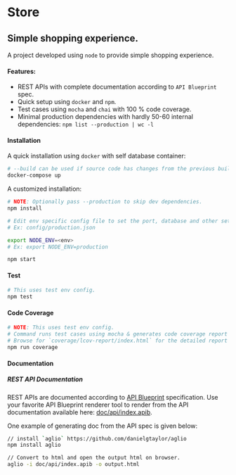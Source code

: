Store
===

Simple shopping experience.
------

A project developed using `node` to provide simple shopping experience.

#### Features:
 * REST APIs with complete documentation according to `API Blueprint` spec.
 * Quick setup using `docker` and `npm`.
 * Test cases using `mocha` and `chai` with 100 % code coverage.
 * Minimal production dependencies with hardly 50-60 internal dependencies: `npm list --production | wc -l`

#### Installation

A quick installation using `docker` with self database container:

``` bash
# --build can be used if source code has changes from the previous build.
docker-compose up
```

A customized installation:
```bash
# NOTE: Optionally pass --production to skip dev dependencies.
npm install

# Edit env specific config file to set the port, database and other settings.
# Ex: config/production.json

export NODE_ENV=<env>
# Ex: export NODE_ENV=production

npm start
```

#### Test
```bash
# This uses test env config.
npm test
```

#### Code Coverage

```bash
# NOTE: This uses test env config.
# Command runs test cases using mocha & generates code coverage report using istanbul.
# Browse for `coverage/lcov-report/index.html` for the detailed report upon completion.
npm run coverage
```


#### Documentation

##### REST API Documentation
REST APIs are documented according to [API Blueprint](https://apiblueprint.org/) specification. Use your favorite API Blueprint renderer tool to render from the API documentation available here: [doc/api/index.apib](https://github.com/royalpinto/store/blob/dev/doc/api/index.apib).

One example of generating doc from the API spec is given below:
```bash
// install `aglio` https://github.com/danielgtaylor/aglio
npm install aglio

// Convert to html and open the output html on browser.
aglio -i doc/api/index.apib -o output.html
```
